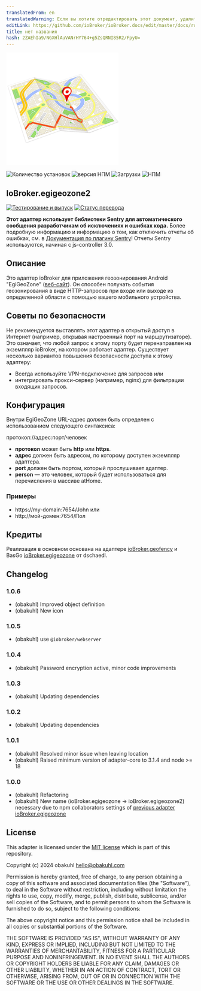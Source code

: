 ```yaml
---
translatedFrom: en
translatedWarning: Если вы хотите отредактировать этот документ, удалите поле «translationFrom», в противном случае этот документ будет снова автоматически переведен
editLink: https://github.com/ioBroker/ioBroker.docs/edit/master/docs/ru/adapterref/iobroker.egigeozone2/README.md
title: нет названия
hash: 2ZAEhIa9/NGXHlAuVANrHY764+g5ZsQRNI85R2/FpyU=
---
```

![логотип](../../../en/adapterref/iobroker.egigeozone2/admin/egigeozone.png)

![Количество установок](http://iobroker.live/badges/egigeozone2-stable.svg)
![версия НПМ](https://img.shields.io/npm/v/iobroker.egigeozone2.svg)
![Загрузки](https://img.shields.io/npm/dm/iobroker.egigeozone2.svg)
![НПМ](https://nodei.co/npm/iobroker.egigeozone2.png?downloads=true)

## IoBroker.egigeozone2
[![Тестирование и выпуск](https://github.com/obakuhl/ioBroker.egigeozone2/actions/workflows/test-and-release.yml/badge.svg)](https://github.com/obakuhl/ioBroker.egigeozone2/actions/workflows/test-and-release.yml) [![Статус перевода](https://weblate.iobroker.net/widgets/adapters/-/egigeozone2/svg-badge.svg)](https://weblate.iobroker.net/engage/adapters/?utm_source=widget)

**Этот адаптер использует библиотеки Sentry для автоматического сообщения разработчикам об исключениях и ошибках кода.** Более подробную информацию и информацию о том, как отключить отчеты об ошибках, см. в [Документация по плагину Sentry](https://github.com/ioBroker/plugin-sentry#plugin-sentry)! Отчеты Sentry используются, начиная с js-controller 3.0.

## Описание
Это адаптер ioBroker для приложения геозонирования Android "EgiGeoZone" ([веб-сайт](https://egigeozone.de/)). Он способен получать события геозонирования в виде HTTP-запросов при входе или выходе из определенной области с помощью вашего мобильного устройства.

## Советы по безопасности
Не рекомендуется выставлять этот адаптер в открытый доступ в Интернет (например, открывая настроенный порт на маршрутизаторе). Это означает, что любой запрос к этому порту будет перенаправлен на экземпляр ioBroker, на котором работает адаптер. Существует несколько вариантов повышения безопасности доступа к этому адаптеру:

* Всегда используйте VPN-подключение для запросов или
* интегрировать прокси-сервер (например, nginx) для фильтрации входящих запросов.

## Конфигурация
Внутри EgiGeoZone URL-адрес должен быть определен с использованием следующего синтаксиса:

протокол://адрес:порт/человек

* **протокол** может быть **http** или **https**.
* **адрес** должен быть адресом, по которому доступен экземпляр адаптера.
* **port** должен быть портом, который прослушивает адаптер.
* **person** — это человек, который будет использоваться для перечисления в массиве atHome.

### Примеры
* https://my-domain:7654/John или
* http://мой-домен:7654/Пол

## Кредиты
Реализация в основном основана на адаптере [ioBroker.geofency](https://github.com/ioBroker/ioBroker.geofency) и BasGo [ioBroker.egigeozone](https://github.com/BasGo/ioBroker.egigeozone) от dschaedl.

## Changelog

### 1.0.6
* (obakuhl) Improved object definition
* (obakuhl) New icon

### 1.0.5
* (obakuhl) use `@iobroker/webserver`

### 1.0.4
* (obakuhl) Password encryption active, minor code improvements

### 1.0.3
* (obakuhl) Updating dependencies

### 1.0.2
* (obakuhl) Updating dependencies

### 1.0.1
* (obakuhl) Resolved minor issue when leaving location 
* (obakuhl) Raised minimum version of adapter-core to 3.1.4 and node >= 18

### 1.0.0
* (obakuhl) Refactoring
* (obakuhl) New name (ioBroker.egigeozone -> ioBroker.egigeozone2) necessary due to npm collaborators settings of [previous adapter ioBroker.egigeozone](https://github.com/BasGo/ioBroker.egigeozone)

## License
This adapter is licensed under the [MIT license](../blob/master/LICENSE) which is part of this repository.

Copyright (c) 2024 obakuhl <hello@obakuhl.com>

Permission is hereby granted, free of charge, to any person obtaining a copy
of this software and associated documentation files (the "Software"), to deal
in the Software without restriction, including without limitation the rights
to use, copy, modify, merge, publish, distribute, sublicense, and/or sell
copies of the Software, and to permit persons to whom the Software is
furnished to do so, subject to the following conditions:

The above copyright notice and this permission notice shall be included in all
copies or substantial portions of the Software.

THE SOFTWARE IS PROVIDED "AS IS", WITHOUT WARRANTY OF ANY KIND, EXPRESS OR
IMPLIED, INCLUDING BUT NOT LIMITED TO THE WARRANTIES OF MERCHANTABILITY,
FITNESS FOR A PARTICULAR PURPOSE AND NONINFRINGEMENT. IN NO EVENT SHALL THE
AUTHORS OR COPYRIGHT HOLDERS BE LIABLE FOR ANY CLAIM, DAMAGES OR OTHER
LIABILITY, WHETHER IN AN ACTION OF CONTRACT, TORT OR OTHERWISE, ARISING FROM,
OUT OF OR IN CONNECTION WITH THE SOFTWARE OR THE USE OR OTHER DEALINGS IN THE
SOFTWARE.
